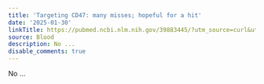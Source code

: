 ```yaml
---
title: 'Targeting CD47: many misses; hopeful for a hit'
date: '2025-01-30'
linkTitle: https://pubmed.ncbi.nlm.nih.gov/39883445/?utm_source=curl&utm_medium=rss&utm_campaign=journals&utm_content=7603509&fc=None&ff=20250131170634&v=2.18.0.post9+e462414
source: Blood
description: No ...
disable_comments: true
---
```

No ...